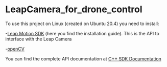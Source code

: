 # LeapCamera_for_drone_control
To use this project on Linux (created on Ubuntu 20.4) you need to install:

-[Leap Motion SDK](https://docs.ultraleap.com/linux/) (here you find the installation guide). This is the API to interface with the Leap Camera

-[openCV](https://docs.opencv.org/4.8.0/d7/d9f/tutorial_linux_install.html)

You can find the complete API documentation at [C++ SDK Documentation](https://developer-archive.leapmotion.com/documentation/cpp/index.html?proglang=cpp)
